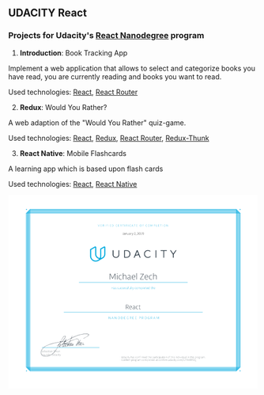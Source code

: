 ## UDACITY React

### Projects for Udacity's [React Nanodegree](https://eu.udacity.com/course/react-nanodegree--nd019) program

1.  **Introduction**: Book Tracking App

Implement a web application that allows to select and categorize books you have read, you are currently reading and books you want to read.

Used technologies: [React](https://reactjs.org/), [React Router](https://reacttraining.com/react-router/)

2.  **Redux**: Would You Rather?

A web adaption of the "Would You Rather" quiz-game.

Used technologies: [React](https://reactjs.org/), [Redux](https://react-redux.js.org/), [React Router](https://reacttraining.com/react-router/), [Redux-Thunk](https://github.com/reduxjs/redux-thunk)

3.  **React Native**: Mobile Flashcards

A learning app which is based upon flash cards

Used technologies: [React](https://reactjs.org/), [React Native](https://facebook.github.io/react-native/)

![certificate](./certificate.png)
